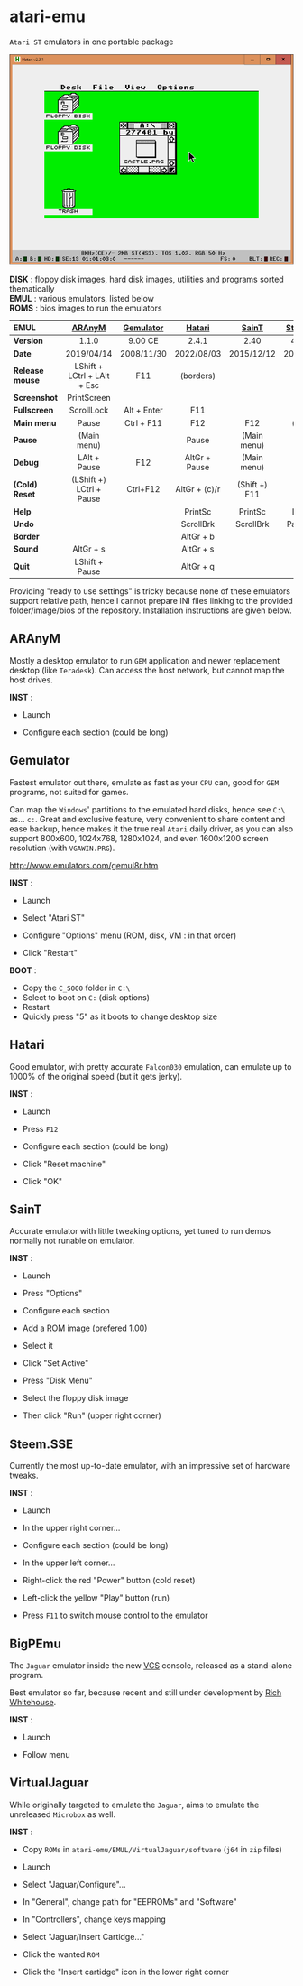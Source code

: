 # atari-emu
`Atari ST` emulators in one portable package

![Hatari](https://raw.githubusercontent.com/Kochise/atari-emu/master/IMGS/hatari.png)

**DISK** : floppy disk images, hard disk images, utilities and programs sorted thematically<br>
**EMUL** : various emulators, listed below<br>
**ROMS** : bios images to run the emulators<br>

| **EMUL**			| [ARAnyM]						| [Gemulator]	| [Hatari]		| [SainT]		| [Steem.SSE]	| [BigPEmu]		| [VirtualJaguar]	|
| :--				| :-:							| :-:			| :-:			| :-:			| :-:			| :-:			| :-:				|
| **Version**		| 1.1.0							| 9.00 CE		| 2.4.1			| 2.40			| 4.1.2 R5		| 1.19			| 2.1.2				|
| **Date**			| 2019/04/14					| 2008/11/30	| 2022/08/03	| 2015/12/12	| 2022/10/23	| 2025/06/02	| 2014/10/10		|
| **Release mouse**	| LShift + LCtrl + LAlt + Esc	| F11			| (borders)		| 				| F11			| 				| 					|
| **Screenshot**	| PrintScreen					| 				| 				| 				| 				| 				| 					|
| **Fullscreen**	| ScrollLock					| Alt + Enter	| F11			| 				| 				| 				| 					|
| **Main menu**		| Pause							| Ctrl + F11	| F12			| F12			| (button)		| 				| 					|
| **Pause**			| (Main menu)					| 				| Pause			| (Main menu)	| F12			| 				| 					|
| **Debug**			| LAlt + Pause					| F12			| AltGr + Pause	| (Main menu)	| 				| 				| 					|
| **(Cold) Reset**	| (LShift +) LCtrl + Pause		| Ctrl+F12		| AltGr + (c)/r	| (Shift +) F11	| 				| 				| 					| 
| **Help**			| 								| 				| PrintSc		| PrintSc		| PageUp		| 				| 					| 
| **Undo**			| 								| 				| ScrollBrk		| ScrollBrk		| PageDown		| 				| 					| 
| **Border**		| 								| 				| AltGr + b		| 				| 				| 				| 					|
| **Sound**			| AltGr + s						| 				| AltGr + s		| 				| 				| 				| 					|
| **Quit**			| LShift + Pause				| 				| AltGr + q		| 				| 				| 				| 					|

[ARAnyM]: https://github.com/aranym/aranym/releases
[Gemulator]: http://www.emulators.com/download.htm#ATARIST
[Hatari]: https://download.tuxfamily.org/hatari/
[SainT]: http://leonard.oxg.free.fr/SainT/saint.html
[Steem.SSE]: https://sourceforge.net/projects/steemsse/files/
[BigPEmu]: http://richwhitehouse.com/jaguar/
[VirtualJaguar]: https://icculus.org/virtualjaguar/

Providing "ready to use settings" is tricky because none of these emulators support relative path, hence I cannot prepare INI files linking to the provided folder/image/bios of the repository. Installation instructions are given below.

## ARAnyM
Mostly a desktop emulator to run `GEM` application and newer replacement desktop (like `Teradesk`). Can access the host network, but cannot map the host drives.

**INST** :
* Launch<br>

* Configure each section (could be long)<br>

## Gemulator
Fastest emulator out there, emulate as fast as your `CPU` can, good for `GEM` programs, not suited for games.

Can map the `Windows`' partitions to the emulated hard disks, hence see `C:\` as... `c:`. Great and exclusive feature, very convenient to share content and ease backup, hence makes it the true real `Atari` daily driver, as you can also support 800x600, 1024x768, 1280x1024, and even 1600x1200 screen resolution (with `VGAWIN.PRG`).

http://www.emulators.com/gemul8r.htm

**INST** :
* Launch<br>

* Select "Atari ST"<br>
* Configure "Options" menu (ROM, disk, VM : in that order)<br>
* Click "Restart"<br>

**BOOT** :
* Copy the `C_S000` folder in `C:\`<br>
* Select to boot on `C:` (disk options)
* Restart<br>
* Quickly press "5" as it boots to change desktop size<br>

## Hatari
Good emulator, with pretty accurate `Falcon030` emulation, can emulate up to 1000% of the original speed (but it gets jerky).

**INST** :
* Launch<br>

* Press `F12`<br>
* Configure each section (could be long)<br>

* Click "Reset machine"<br>
* Click "OK"<br>

## SainT
Accurate emulator with little tweaking options, yet tuned to run demos normally not runable on emulator.

**INST** :
* Launch<br>

* Press "Options"<br>
* Configure each section<br>
* Add a ROM image (prefered 1.00)<br>
* Select it<br>
* Click "Set Active"<br>

* Press "Disk Menu"<br>
* Select the floppy disk image<br>

* Then click "Run" (upper right corner)<br>

## Steem.SSE
Currently the most up-to-date emulator, with an impressive set of hardware tweaks.

**INST** :
* Launch<br>

* In the upper right corner...<br>
* Configure each section (could be long)<br>

* In the upper left corner...<br>
* Right-click the red "Power" button (cold reset)<br>
* Left-click the yellow "Play" button (run)<br>
* Press `F11` to switch mouse control to the emulator<br>

## BigPEmu
The `Jaguar` emulator inside the new [VCS] console, released as a stand-alone program.

Best emulator so far, because recent and still under development by [Rich Whitehouse].

[VCS]: https://atari.com/collections/atari-vcs
[Rich Whitehouse]: https://twitter.com/DickWhitehouse

**INST** :
* Launch<br>

* Follow menu<br>

## VirtualJaguar
While originally targeted to emulate the `Jaguar`, aims to emulate the unreleased `Microbox` as well.

**INST** :
* Copy `ROMs` in `atari-emu/EMUL/VirtualJaguar/software` (`j64` in `zip` files)<br>
* Launch<br>

* Select "Jaguar/Configure"...<br>
* In "General", change path for "EEPROMs" and "Software"<br>
* In "Controllers", change keys mapping<br>

* Select "Jaguar/Insert Cartidge..."<br>
* Click the wanted `ROM`<br>
* Click the "Insert cartidge" icon in the lower right corner<br>
